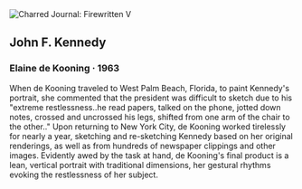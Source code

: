 <div class="artwork-of-the-day">
  <div class="container">
    <div class="img-wrapper">
      <img
        src="https://uploads8.wikiart.org/images/elaine-de-kooning/john-f-kennedy-1963.jpg!Large.jpg"
        alt="Charred Journal: Firewritten V" />
    </div>
    <div class="artwork-detail">
      <div class="artwork-origin"> 
        <h2 class="artwork-name">John F. Kennedy</h2>
        <h3 class="artist">
          Elaine de Kooning
                    ·  1963
        </h3>
      </div>
      <p class="description">
        <span class="artwork-description-text ng-binding" ng-bind-html="viewModel.ArtworkOfTheDay.Description | unsafe">When de Kooning traveled to West Palm Beach, Florida, to paint Kennedy's portrait, she commented that the president was difficult to sketch due to his "extreme restlessness..he read papers, talked on the phone, jotted down notes, crossed and uncrossed his legs, shifted from one arm of the chair to the other.." Upon returning to New York City, de Kooning worked tirelessly for nearly a year, sketching and re-sketching Kennedy based on her original renderings, as well as from hundreds of newspaper clippings and other images. Evidently awed by the task at hand, de Kooning's final product is a lean, vertical portrait with traditional dimensions, her gestural rhythms evoking the restlessness of her subject. </span>
                        <div class="text-shadow-container" ng-show="showShadow" style=""></div>
      </p>
    </div>
  </div>

</div>
